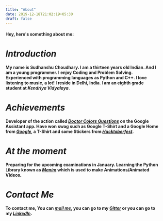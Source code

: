 ```yaml
---
title: "About"
date: 2019-12-18T21:02:19+05:30
draft: false
---
```


 #### Hey, here's something about me:

 # *Introduction*

 **My name is Sudhanshu Choudhary. I am a thirteen years old Indian. And I am a young programmer. I enjoy Coding and Problem Solving. Experienced with programming languages as Python and C++. I love listening to music, a lot! I reside in Delhi, India. I am an eighth grade student at *Kendriya Vidyalaya*.** 
 
 # *Achievements*

 **Developer of the action called *[Doctor Colors Questions](https://assistant.google.com/services/a/uid/000000ff4bd587f6?hl=en)* on the Google Assistant app. Have won swag such as Google T-Shirt and a Google Home from *[Google](https://www.google.com)*, a T-Shirt and some Stickers from *[Hacktoberfest](https://hacktoberfest.digitalocean.com/)*.**

 # *At the moment*

 **Preparing for the upcoming examinations in January. Learning the Python Library known as *[Manim](https://github.com/3b1b/manim)* which is used to make Animations/Animated Videos.**

 # *Contact Me*

 **To contact me, You can *[mail me](mailto:sudhanshuchoudhary2005@gmail.com)*, you can go to my *[Gitter](https://gitter.im/ricksanc)* or you can go to my *[LinkedIn](https://www.linkedin.com/in/sudhanshu-choudhary-583a1519a/)*.**